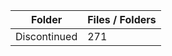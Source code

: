 | Folder       |   Files / Folders |
|--------------|-------------------|
| Discontinued |               271 |